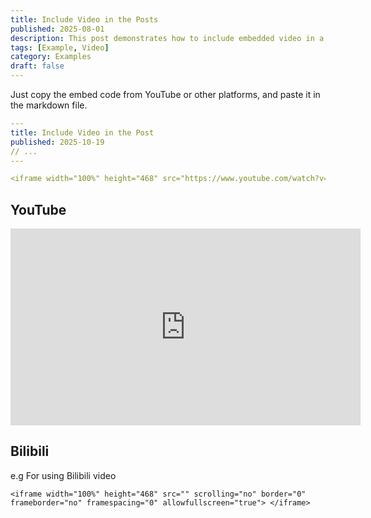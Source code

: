 ```yaml
---
title: Include Video in the Posts
published: 2025-08-01
description: This post demonstrates how to include embedded video in a blog post.
tags: [Example, Video]
category: Examples
draft: false
---
```


Just copy the embed code from YouTube or other platforms, and paste it in the markdown file.

```yaml
---
title: Include Video in the Post
published: 2025-10-19
// ...
---

<iframe width="100%" height="468" src="https://www.youtube.com/watch?v=W6v9lHA6Bcw" title="YouTube video player" frameborder="0" allowfullscreen></iframe>
```

## YouTube

<iframe width="560" height="315" src="https://www.youtube.com/embed/W6v9lHA6Bcw?si=ZYcnDL5HGHa1MToX" title="YouTube video player" frameborder="0" allow="accelerometer; autoplay; clipboard-write; encrypted-media; gyroscope; picture-in-picture; web-share" referrerpolicy="strict-origin-when-cross-origin" allowfullscreen></iframe>

## Bilibili

e.g For using Bilibili video

```
<iframe width="100%" height="468" src="" scrolling="no" border="0" frameborder="no" framespacing="0" allowfullscreen="true"> </iframe>
```